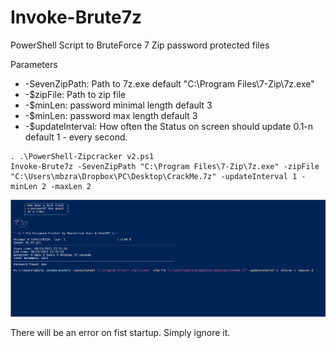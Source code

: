 # Invoke-Brute7z
PowerShell Script to BruteForce 7 Zip password protected files 

Parameters
- -SevenZipPath: Path to 7z.exe default "C:\Program Files\7-Zip\7z.exe"
- -$zipFile: Path to zip file
- -$minLen: password minimal length default 3
- -$minLen: password max length default 3
- -$updateInterval: How often the Status on screen should update 0.1-n default 1 - every second. 

```
. .\PowerShell-Zipcracker v2.ps1
Invoke-Brute7z -SevenZipPath "C:\Program Files\7-Zip\7z.exe" -zipFile "C:\Users\mbzra\Dropbox\PC\Desktop\CrackMe.7z" -updateInterval 1 -minLen 2 -maxLen 2
```
![](https://github.com/S1lkys/Invoke-Brute7z/blob/e16757cf99ba3063f7da3f3243adf11272dfc8c3/Screenshot%202023-08-23%20233250.png)

There will be an error on fist startup. Simply ignore it.
